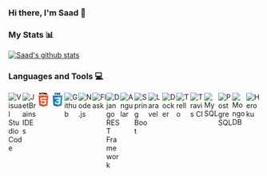 ### Hi there, I'm Saad 👋

<!--
**saadzimat430/saadzimat430** is a ✨ _special_ ✨ repository because its `README.md` (this file) appears on your GitHub profile.
-->

### My Stats 📊
[![Saad's github stats](https://github-readme-stats.vercel.app/api?username=saadzimat430)](https://github.com/anuraghazra/github-readme-stats)

### Languages and Tools 💻

<img align="left" alt="Visual Studio Code" width="28px" src="https://code.visualstudio.com/assets/favicon.ico" />
<img align="left" alt="JetBrains IDEs" width="28px" src="https://res-1.cloudinary.com/crunchbase-production/image/upload/c_lpad,h_256,w_256,f_auto,q_auto:eco/jpmg78movhykl4d0dq6o" />
<img align="left" alt="HTML5" width="28px" src="https://raw.githubusercontent.com/github/explore/80688e429a7d4ef2fca1e82350fe8e3517d3494d/topics/html/html.png" />
<img align="left" alt="CSS3" width="28px" src="https://raw.githubusercontent.com/github/explore/80688e429a7d4ef2fca1e82350fe8e3517d3494d/topics/css/css.png" />
<img align="left" alt="Github" width="28px" src="https://assets.website-files.com/5d514fd9493b0575f03520bd/5da63c478e387d3116e002ba_github-icon-png-29.png" />
<img align="left" alt="Node.js" width="28px" src="https://onlyweb-formation.com/uploads/mod_logo/nodejs.png" />
<img align="left" alt="Flask" width="28px" src="https://encrypted-tbn0.gstatic.com/images?q=tbn:ANd9GcRBQqX699Ii1yOe0IYdJ3SmuIA8DFyIMgRKLQ&usqp=CAU" />
<img align="left" alt="Django REST Framework" width="28px" src="https://avatars0.githubusercontent.com/u/1902055?s=280&v=4" />
<img align="left" alt="Angular" width="28px" src="https://d2eip9sf3oo6c2.cloudfront.net/tags/images/000/001/031/square_256/angular2.png" />
<img align="left" alt="Spring Boot" width="28px" src="https://miro.medium.com/max/512/1*k73wp-nDid53eeQ0RDGvdw.png" />
<img align="left" alt="Laravel" width="28px" src="https://styles.redditmedia.com/t5_2uakt/styles/communityIcon_fmttas2xiy351.png?width=256&s=23a11a8bc840779e41b4b7d4976e7a42a5c5f1f8" />
<img align="left" alt="Docker" width="28px" src="https://miro.medium.com/max/512/1*Q2rRlwqv-tDfZ6QXmJqMuQ.png" />
<img align="left" alt="Trello" width="28px" src="https://cdn.techgyd.com/trello-6.jpg" />
<img align="left" alt="Travis CI" width="28px" src="https://cdn.iconscout.com/icon/free/png-256/travis-ci-1-569457.png" />
<img align="left" alt="MySQL" width="28px" src="https://www.ideematic.com/wp-content/uploads/2018/02/mysql.png" />
<img align="left" alt="PostgreSQL" width="28px" src="https://diamanti.com/wp-content/uploads/2019/10/postgresql.png" />
<img align="left" alt="MongoDB" width="28px" src="https://4.bp.blogspot.com/-X7UPkOQjQuQ/WuHLUEM7SDI/AAAAAAAAAOY/rXGXSOfPP2ckF_cSOC3C5d3B_BhIgNcxACLcBGAs/s1600/mongodb%2B%25282%2529.png" />
<img align="left" alt="Heroku" width="28px" src="https://s3.amazonaws.com/hackdesign/tools/app_images/000/000/037/icon_small/heroku-logo-6e6c2ed8be2ad02ac96455d53e4e7e43.png?1385326105" />

